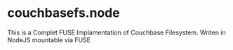 # couchbasefs.node
This is a Complet FUSE Implamentation of Couchbase Filesystem. Writen in NodeJS mountable via FUSE

